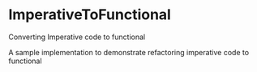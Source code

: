 # ImperativeToFunctional
Converting Imperative code to functional

A sample implementation to demonstrate refactoring imperative code to functional
